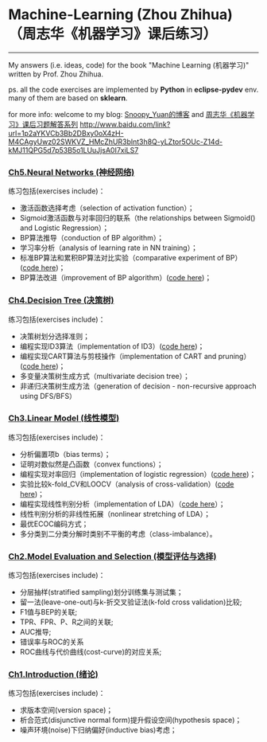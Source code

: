 # Machine-Learning (Zhou Zhihua)（周志华《机器学习》课后练习）
-----
My answers (i.e. ideas, code) for the book "Machine Learning (机器学习)" written by Prof. Zhou Zhihua.

ps. all the code exercises are implemented by **Python** in **eclipse-pydev** env. many of them are based on **sklearn**.

for more info: welcome to my blog: [Snoopy_Yuan的博客](http://blog.csdn.net/snoopy_yuan) and [周志华《机器学习》课后习题解答系列](http://blog.csdn.net/snoopy_yuan/article/details/62045353)
http://www.baidu.com/link?url=1p2aYKVCb3Bb2DBxy0oX4zH-M4CAgyUwz02SWKVZ_HMcZhUR3blnt3h8Q-yLZtor5OUc-Z14d-kMJ11QPG5d7p53B5o1LUuJjsA0I7xiLS7
### [Ch5.Neural Networks (神经网络)](./Ch5_neural_networks/) ###

练习包括(exercises include)：

- 激活函数选择考虑（selection of activation function）；
- Sigmoid激活函数与对率回归的联系（the relationships between Sigmoid() and Logistic Regression）；
- BP算法推导（conduction of BP algorithm）；
- 学习率分析（analysis of learning rate in NN training）；
- 标准BP算法和累积BP算法对比实验（comparative experiment of BP）([code here](./Ch5_neural_networks/5.5_BP/))；
- BP算法改进（improvement of BP algorithm）([code here](./Ch5_neural_networks/5.6_BP_improve/))；

### [Ch4.Decision Tree (决策树)](./ch4_decision_tree/) ###

练习包括(exercises include)：

- 决策树划分选择准则；
- 编程实现ID3算法（implementation of ID3）([code here](./ch4_decision_tree/4.3_ID3/))；
- 编程实现CART算法与剪枝操作（implementation of CART and pruning）([code here](./ch4_decision_tree/4.4_CART/))；
- 多变量决策树生成方式（multivariate decision tree）；
- 非递归决策树生成方法（generation of decision - non-recursive approach using DFS/BFS）

### [Ch3.Linear Model (线性模型)](./ch3_linear_model/) ###

练习包括(exercises include)：

- 分析偏置项b（bias terms）；
- 证明对数似然是凸函数（convex functions）；
- 编程实现对率回归（implementation of logistic regression）([code here](./ch3_linear_model/3.3_logistic_regression_watermelon/))；
- 实验比较k-fold_CV和LOOCV（analysis of cross-validation）([code here](./ch3_linear_model/3.4_cross_validation/))；
- 编程实现线性判别分析（implementation of LDA）（[code here](./ch3_linear_model/3.5_LDA/)）；
- 线性判别分析的非线性拓展（nonlinear stretching of LDA）；
- 最优ECOC编码方式；
- 多分类到二分类分解时类别不平衡的考虑（class-imbalance）。

### [Ch2.Model Evaluation and Selection (模型评估与选择)](./ch2_model_evaluation_and_selection/) ###

练习包括(exercises include)：

- 分层抽样(stratified sampling)划分训练集与测试集；
- 留一法(leave-one-out)与k-折交叉验证法(k-fold cross validation)比较;
- F1值与BEP的关联;
- TPR、FPR、P、R之间的关联;
- AUC推导;
- 错误率与ROC的关系
- ROC曲线与代价曲线(cost-curve)的对应关系;

### [Ch1.Introduction (绪论)](./ch1_introduction/) ###

练习包括(exercises include)：

- 求版本空间(version space)；
- 析合范式(disjunctive normal form)提升假设空间(hypothesis space)；
- 噪声环境(noise)下归纳偏好(inductive bias)考虑；





